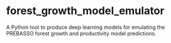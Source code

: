 # forest_growth_model_emulator
A Python tool to produce deep learning models for emulating the PREBASSO forest growth and productivity model predictions.
